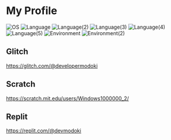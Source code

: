 # My Profile

![OS](https://img.shields.io/badge/OS-Fedora%20Linux-blue?logo=fedora&style=flat-square)
![Language](https://img.shields.io/badge/Language-Node.js-brightgreen?logo=node.js&style=flat-square)
![Language(2)](https://img.shields.io/badge/Language(2)-JavaScript-yellow?logo=javascript&style=flat-square)
![Language(3)](https://img.shields.io/badge/Language(3)-TypeScript-blue?logo=typescript&style=flat-square)
![Language(4)](https://img.shields.io/badge/Language(4)-CSS-008aed?logo=css3&style=flat-square)
![Language(5)](https://img.shields.io/badge/Language(5)-HTML-orange?logo=html5&style=flat-square)
![Environment](https://img.shields.io/badge/Environment-Heroku-purple?logo=heroku&style=flat-square)
![Environment(2)](https://img.shields.io/badge/Environment(2)-Replit-blue?logo=replit&style=flat-square)

## Glitch
https://glitch.com/@developermodoki

## Scratch
https://scratch.mit.edu/users/Windows1000000_2/

## Replit
https://replit.com/@devmodoki

